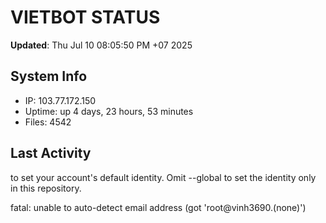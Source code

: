 # VIETBOT STATUS
**Updated**: Thu Jul 10 08:05:50 PM +07 2025

## System Info
- IP: 103.77.172.150
- Uptime: up 4 days, 23 hours, 53 minutes
- Files: 4542

## Last Activity

to set your account's default identity.
Omit --global to set the identity only in this repository.

fatal: unable to auto-detect email address (got 'root@vinh3690.(none)')
